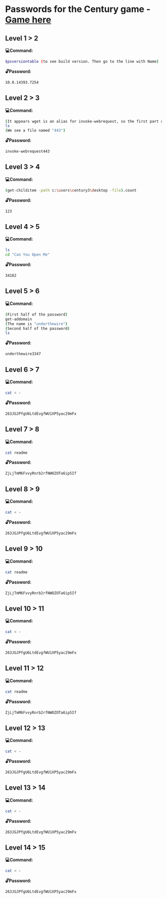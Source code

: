 # Passwords for the Century game - [Game here](https://underthewire.tech/century)
## Level 1 > 2
**:computer:Command:**

```sh
$psversiontable (to see build version. Then go to the line with Name)
```

**:unlock:Password:**

```sh
10.0.14393.7254
```

## Level 2 > 3
**:computer:Command:**

```sh
(It appears wget is an alias for invoke-webrequest, so the first part of our password is invoke-webrequest. Now we only need to add the name of the file on the desktop)
ls
(We see a file named "443")
```

**:unlock:Password:**

```sh
invoke-webrequest443
```
## Level 3 > 4
**:computer:Command:**

```sh
(get-childitem -path c:\users\century3\desktop -file).count
```

**:unlock:Password:**

```sh
123
```

## Level 4 > 5
**:computer:Command:**

```sh
ls
cd "Can You Open Me"
```

**:unlock:Password:**

```sh
34182
```

## Level 5 > 6
**:computer:Command:**

```sh
(First half of the password)
get-addomain
(The name is "underthewire")
(Second half of the password)
ls
```

**:unlock:Password:**

```sh
underthewire3347
```

## Level 6 > 7
**:computer:Command:**

```sh
cat < - 
```

**:unlock:Password:**

```sh
263JGJPfgU6LtdEvgfWU1XP5yac29mFx
```
## Level 7 > 8
**:computer:Command:**

```sh
cat readme
```

**:unlock:Password:**

```sh
ZjLjTmM6FvvyRnrb2rfNWOZOTa6ip5If
```

## Level 8 > 9
**:computer:Command:**

```sh
cat < - 
```

**:unlock:Password:**

```sh
263JGJPfgU6LtdEvgfWU1XP5yac29mFx
```

## Level 9 > 10
**:computer:Command:**

```sh
cat readme
```

**:unlock:Password:**

```sh
ZjLjTmM6FvvyRnrb2rfNWOZOTa6ip5If
```

## Level 10 > 11
**:computer:Command:**

```sh
cat < - 
```

**:unlock:Password:**

```sh
263JGJPfgU6LtdEvgfWU1XP5yac29mFx
```
## Level 11 > 12
**:computer:Command:**

```sh
cat readme
```

**:unlock:Password:**

```sh
ZjLjTmM6FvvyRnrb2rfNWOZOTa6ip5If
```

## Level 12 > 13
**:computer:Command:**

```sh
cat < - 
```

**:unlock:Password:**

```sh
263JGJPfgU6LtdEvgfWU1XP5yac29mFx
```

## Level 13 > 14
**:computer:Command:**

```sh
cat < - 
```

**:unlock:Password:**

```sh
263JGJPfgU6LtdEvgfWU1XP5yac29mFx
```

## Level 14 > 15
**:computer:Command:**

```sh
cat < - 
```

**:unlock:Password:**

```sh
263JGJPfgU6LtdEvgfWU1XP5yac29mFx
```
